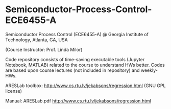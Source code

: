 # Semiconductor-Process-Control-ECE6455-A

Semiconductor Process Control (ECE6455-A) @ Georgia Institute of Technology, Atlanta, GA, USA

(Course Instructor: Prof. Linda Milor)

Code repository consists of time-saving executable tools (Jupyter Notebook, MATLAB) related to the course to understand HWs better. Codes are based upon course lectures (not included in repository) and weekly-HWs.

ARESLab toolbox: http://www.cs.rtu.lv/jekabsons/regression.html (GNU GPL license)

Manual: ARESLab.pdf http://www.cs.rtu.lv/jekabsons/regression.html
